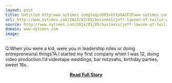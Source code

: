 ```yaml
---
layout: post
title: Untitled http:www nytimes comgloginURI=http3A2F2Fwww nytimes com2F20142F032F092Fbusiness2Fjeff lawson of twilio when ideas collide dont duck html3Fsmid3Dtw share26_r3D2
url: http://www.nytimes.com/2014/03/09/business/jeff-lawson-of-twilio-when-ideas-collide-dont-duck.html/smid=tw-share&_r=2
source: http://www.nytimes.com/2014/03/09/business/jeff-lawson-of-twilio-when-ideas-collide-dont-duck.html/smid=tw-share&_r=2
domain: www.nytimes.com
image: 
---
```


<p>Q.When you were a kid, were you in leadership roles or doing entrepreneurial things?A.I started my first company when I was 12, doing video production.I’d videotape weddings, bar mitzvahs, birthday parties, sweet 16s.</p>
<center><p><a href="http://www.nytimes.com/2014/03/09/business/jeff-lawson-of-twilio-when-ideas-collide-dont-duck.html/smid=tw-share&_r=2" style='padding:25px; font-sze:18px; font-weight: bold;'>Read Full Story</a></p></center>
